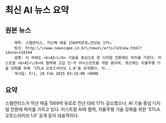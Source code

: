 # 최신 AI 뉴스 요약

## 원본 뉴스
		제목: 스텔란티스, 지난해 매출 1569억유로…전년比 17%↓
		링크: http:\/\/www.newscape.co.kr\/news\/articleView.html?idxno=110144
		설명: 이 외에도 <b>AI<\/b> 기술을 중심으로 한 디지털 전환에도 박차를 가한다. 미스트랄 <b>AI<\/b>와 협력해 고급 인-카 어시스턴트를 개발 중이며, 최근에는 자율주행 기술 강화를 위해 'STLA 오토드라이브 1.0'을 공개했다. 이... 
		게시일: Fri, 28 Feb 2025 03:24:00 +0900


## 요약
스텔란티스가 작년 매출 1569억 유로로 전년 대비 17% 감소했으나, AI 기술 중심 디지털 전환에 박차를 가하고 있다. 미스트랄 AI와 협력, 자율주행 기술 강화를 위한 'STLA 오토드라이브 1.0' 공개 등이 대표적이다.
